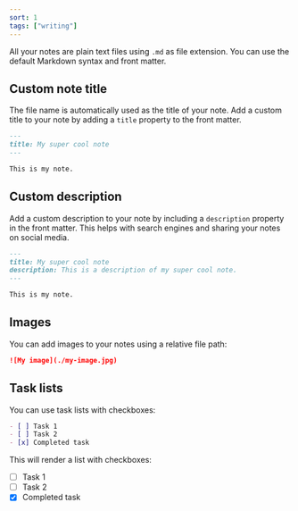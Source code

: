 ```yaml
---
sort: 1
tags: ["writing"]
---
```


All your notes are plain text files using `.md` as file extension. You can use the default Markdown syntax and front matter.

## Custom note title

The file name is automatically used as the title of your note. Add a custom title to your note by adding a `title` property to the front matter.

```markdown
---
title: My super cool note
---

This is my note.
```

## Custom description

Add a custom description to your note by including a `description` property in the front matter. This helps with search engines and sharing your notes on social media.

```markdown
---
title: My super cool note
description: This is a description of my super cool note.
---

This is my note.
```

## Images

You can add images to your notes using a relative file path:

```markdown
![My image](./my-image.jpg)
```

## Task lists

You can use task lists with checkboxes:

```md
- [ ] Task 1
- [ ] Task 2
- [x] Completed task
```

This will render a list with checkboxes:

- [ ] Task 1
- [ ] Task 2
- [x] Completed task
